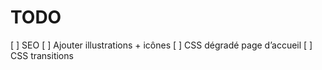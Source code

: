 # TODO

[ ] SEO
[ ] Ajouter illustrations + icônes
[ ] CSS dégradé page d’accueil
[ ] CSS transitions
